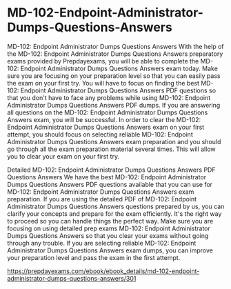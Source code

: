 # MD-102-Endpoint-Administrator-Dumps-Questions-Answers

MD-102: Endpoint Administrator Dumps Questions Answers
With the help of the MD-102: Endpoint Administrator Dumps Questions Answers preparatory exams provided by Prepdayexams, you will be able to complete the MD-102: Endpoint Administrator Dumps Questions Answers exam today. Make sure you are focusing on your preparation level so that you can easily pass the exam on your first try. You will have to focus on finding the best MD-102: Endpoint Administrator Dumps Questions Answers PDF questions so that you don't have to face any problems while using MD-102: Endpoint Administrator Dumps Questions Answers PDF dumps. If you are answering all questions on the MD-102: Endpoint Administrator Dumps Questions Answers exam, you will be successful. In order to clear the MD-102: Endpoint Administrator Dumps Questions Answers exam on your first attempt, you should focus on selecting reliable MD-102: Endpoint Administrator Dumps Questions Answers exam preparation and you should go through all the exam preparation material several times. This will allow you to clear your exam on your first try.

Detailed MD-102: Endpoint Administrator Dumps Questions Answers PDF Questions Answers
We have the best MD-102: Endpoint Administrator Dumps Questions Answers PDF questions available that you can use for MD-102: Endpoint Administrator Dumps Questions Answers exam preparation. If you are using the detailed PDF of MD-102: Endpoint Administrator Dumps Questions Answers questions prepared by us, you can clarify your concepts and prepare for the exam efficiently. It's the right way to proceed so you can handle things the perfect way. Make sure you are focusing on using detailed prep exams MD-102: Endpoint Administrator Dumps Questions Answers so that you clear your exams without going through any trouble. If you are selecting reliable MD-102: Endpoint Administrator Dumps Questions Answers exam dumps, you can improve your preparation level and pass the exam in the first attempt.


https://prepdayexams.com/ebook/ebook_details/md-102-endpoint-administrator-dumps-questions-answers/301
